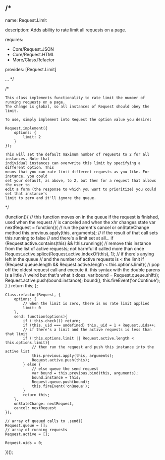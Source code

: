 /*
---

name: Request.Limit

description: Adds ability to rate limit all requests on a page.

requires:
 - Core/Request.JSON
 - Core/Request.HTML
 - More/Class.Refactor

provides: [Request.Limit]

...
*/

/*

	This class implements functionality to rate limit the number of running requests on a page.
	The change is global, so all instances of Request should obey the limit.

	To use, simply implement into Request the option value you desire:

	Request.implement({
		options: {
			limit: 2
		}
	});

	This will set the default maximum number of requests to 2 for all instances. Note that
	individual instances can overwrite this limit by specifying a different option. This
	means that you can rate limit different requests as you like. For instance, you could
	set your default, as above, to 2, but then for a request that allows the user to
	edit a form (the response to which you want to prioritize) you could set that instance's
	limit to zero and it'll ignore the queue.

*/

(function(){
	// this function moves on in the queue if the request is finished, used when the request
	// is canceled and when the xhr changes state
	var nextRequest = function(){
		// run the parent's cancel or onStateChange method
		this.previous.apply(this, arguments);
		// if the result of that call sets this.running to false
		// and there's a limit set at all...
		if (Request.active.contains(this) && !this.running){
			// remove this instance from the list of active requests; not harmful if called more than once
			Request.active.splice(Request.active.indexOf(this), 1);
			// if there's anying left in the queue
			// and the number of active requests is < the limit
			if (Request.queue.length && Request.active.length < this.options.limit){
				// pop off the oldest request call and execute it. this syntax with the double parens is a little
				// weird but that's what it does.
				var bound = Request.queue.shift();
				Request.active.push(bound.instance);
				bound();
				this.fireEvent('onContinue');
			}
		}
		return this;
	};

	Class.refactor(Request, {
		options: {
			// when the limit is zero, there is no rate limit applied
			limit: 0
		},
		send: function(options){
			if (!this.check()) return;
			if (this._uid === undefined) this._uid = 1 + Request.uids++;
			// if there's a limit and the active requests is less than that limit
			if (!this.options.limit || Request.active.length < this.options.limit){
				// then run the request and push this instance into the active list
				this.previous.apply(this, arguments);
				Request.active.push(this);
			} else {
				// else queue the send request
				var bound = this.previous.bind(this, arguments);
				bound.instance = this;
				Request.queue.push(bound);
				this.fireEvent('onQueue');
			}
			return this;
		},
		onStateChange: nextRequest,
		cancel: nextRequest
	});

	// array of queued calls to .send()
	Request.queue = [];
	// array of running requests
	Request.active = [];

	Request.uids = 0;

})();